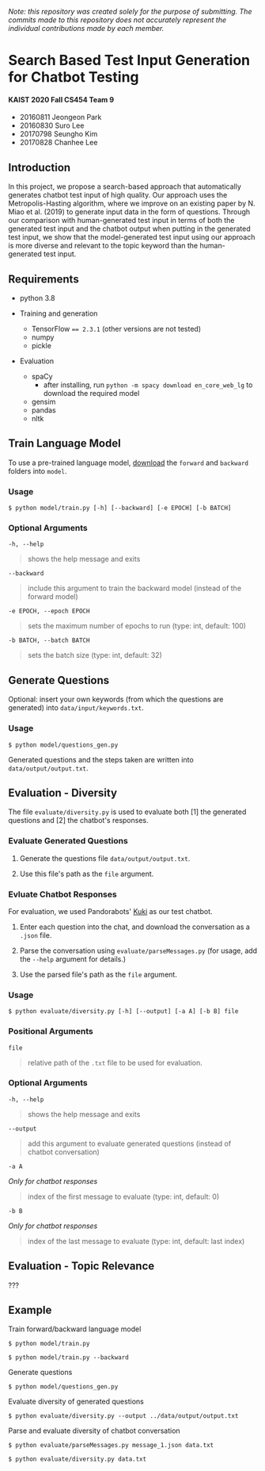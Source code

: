 _Note: this repository was created solely for the purpose of submitting. The commits made to this repository does not accurately represent the individual contributions made by each member._

# Search Based Test Input Generation for Chatbot Testing

#### KAIST 2020 Fall CS454 Team 9

-   20160811 Jeongeon Park
-   20160830 Suro Lee
-   20170798 Seungho Kim
-   20170828 Chanhee Lee

## Introduction

In this project, we propose a search-based approach that automatically generates chatbot test input of high quality. Our approach uses the Metropolis-Hasting algorithm, where we improve on an existing paper by N. Miao et al. (2019) to generate input data in the form of questions. Through our comparison with human-generated test input in terms of both the generated test input and the chatbot output when putting in the generated test input, we show that the model-generated test input using our approach is more diverse and relevant to the topic keyword than the human-generated test input.

## Requirements

-   python 3.8

-   Training and generation
    -   TensorFlow `== 2.3.1` (other versions are not tested)
    -   numpy
    -   pickle
-   Evaluation
    -   spaCy
        -   after installing, run `python -m spacy download en_core_web_lg` to download the required model
    -   gensim
    -   pandas
    -   nltk

## Train Language Model

To use a pre-trained language model, [download](https://drive.google.com/drive/folders/1MRMNEXKjaM_9tI1gdONJaNSO5Xl5k7ZB?usp=sharing) the `forward` and `backward` folders into `model`.

### Usage

    $ python model/train.py [-h] [--backward] [-e EPOCH] [-b BATCH]

### Optional Arguments

`-h, --help`

> shows the help message and exits

`--backward`

> include this argument to train the backward model (instead of the forward model)

`-e EPOCH, --epoch EPOCH`

> sets the maximum number of epochs to run (type: int, default: 100)

`-b BATCH, --batch BATCH`

> sets the batch size (type: int, default: 32)

## Generate Questions

Optional: insert your own keywords (from which the questions are generated) into `data/input/keywords.txt`.

### Usage

    $ python model/questions_gen.py

Generated questions and the steps taken are written into `data/output/output.txt`.

## Evaluation - Diversity

The file `evaluate/diversity.py` is used to evaluate both [1] the generated questions and [2] the chatbot's responses.

### Evaluate Generated Questions

1. Generate the questions file `data/output/output.txt`.

2. Use this file's path as the `file` argument.

### Evluate Chatbot Responses

For evaluation, we used Pandorabots' [Kuki](https://www.messenger.com/t/chatbots.io) as our test chatbot.

1. Enter each question into the chat, and download the conversation as a `.json` file.

2. Parse the conversation using `evaluate/parseMessages.py` (for usage, add the `--help` argument for details.)

3. Use the parsed file's path as the `file` argument.

### Usage

    $ python evaluate/diversity.py [-h] [--output] [-a A] [-b B] file

### Positional Arguments

`file`

> relative path of the `.txt` file to be used for evaluation.

### Optional Arguments

`-h, --help`

> shows the help message and exits

`--output`

> add this argument to evaluate generated questions (instead of chatbot conversation)

`-a A`

_Only for chatbot responses_

> index of the first message to evaluate (type: int, default: 0)

`-b B`

_Only for chatbot responses_

> index of the last message to evaluate (type: int, default: last index)

## Evaluation - Topic Relevance

???

## Example

Train forward/backward language model

    $ python model/train.py

    $ python model/train.py --backward

Generate questions

    $ python model/questions_gen.py

Evaluate diversity of generated questions

    $ python evaluate/diversity.py --output ../data/output/output.txt

Parse and evaluate diversity of chatbot conversation

    $ python evaluate/parseMessages.py message_1.json data.txt

    $ python evaluate/diversity.py data.txt
